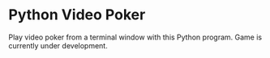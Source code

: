 # Python Video Poker

Play video poker from a terminal window with this Python program. Game is currently under development.

